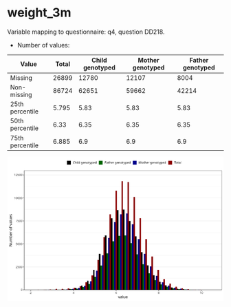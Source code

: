 # weight_3m
Variable mapping to questionnaire: q4, question DD218.
- Number of values:

| Value | Total | Child genotyped | Mother genotyped | Father genotyped |
| ----- | ----- | --------------- | ---------------- | ---------------- |
| Missing | 26899 | 12780 | 12107 | 8004 |
| Non-missing | 86724 | 62651 | 59662 | 42214 |
| 25th percentile | 5.795 | 5.83 | 5.83 | 5.83 |
| 50th percentile | 6.33 | 6.35 | 6.35 | 6.35 |
| 75th percentile | 6.885 | 6.9 | 6.9 | 6.9 |



![](weight_3m_n.png)



